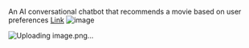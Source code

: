 An AI conversational chatbot that recommends a movie based on user preferences
[Link](https://creator.voiceflow.com/prototype/626a3e423e2ab5c39626f340)
![image](https://user-images.githubusercontent.com/124899564/225687111-22a01aa4-0665-4bb9-8a1d-53526661e1e7.png)

![Uploading image.png…]()
